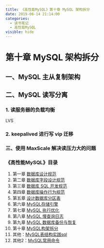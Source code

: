 ```yaml
---
title: 《高性能MySQL》第十章 MySQL 架构拆分
date: 2019-06-14 21:14:00
categories:
  - 读书笔记
  - 高性能MySQL
visible: hide
---
```


# 第十章 MySQL 架构拆分

## 一、MySQL 主从复制架构

## 二、MySQL 读写分离

### 1. 读服务器的负载均衡

LVS

### 2. keepalived 进行写 vip 迁移

### 三、使用 MaxScale 解决读压力大的问题

### 《高性能MySQL》目录

1. 第一章 [数据库设计规范](/2019/06/23/读书笔记/《高性能MySQL》/1.数据库设计规范/)
2. 第二章 [数据库字段设计规范](/2019/06/22/读书笔记/《高性能MySQL》/2.数据库字段设计规范/)
3. 第三章 [数据库 SQL 开发规范](/2019/06/21/读书笔记/《高性能MySQL》/3.数据库SQL开发规范/)
4. 第四章 [数据库操作行为规范](/2019/06/20/读书笔记/《高性能MySQL》/4.数据库操作行为规范/)
5. 第五章 [设计数据库分区表](/2019/06/19/读书笔记/《高性能MySQL》/5.设计数据库分区表/)
6. 第六章 [MySQL存储引擎](/2019/06/18/读书笔记/《高性能MySQL》/6.MySQL存储引擎/)
7. 第七章 [MySQL 执行优化](/2019/06/17/读书笔记/《高性能MySQL》/7.MySQL执行计划优化/)
8. 第八章 [MySQL 慢查询日志](/2019/06/16/读书笔记/《高性能MySQL》/8.MySQL慢查日志/)
9. 第九章 [MySQL 数据库备份与恢复](/2019/06/15/读书笔记/《高性能MySQL》/9.数据库备份/)
10. 第十章 [MySQL构架拆分](/2019/06/14/读书笔记/《高性能MySQL》/10.MySQL架构拆分/)
11. 其他：[MySQL表结构实践sql](/2019/06/12/读书笔记/《高性能MySQL》/20.数据库表结构实践/)
12. 其他2：[MySQL常用命令](/2019/06/13/读书笔记/《高性能MySQL》/11.MySQL常用命令/)